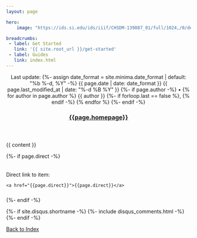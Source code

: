 ```yaml
---
layout: page

hero:
    image: "https://ids.si.edu/ids/iiif/CHSDM-139887_01/full/1024,/0/default.jpg"

breadcrumbs:
 - label: Get Started
   link: '{{ site.root_url }}/get-started'
 - label: Guides
   link: index.html
---
```

<article class="post h-entry" itemscope itemtype="http://schema.org/BlogPosting">

  <header class="post-header">
   <!-- <h1 class="post-title p-name" itemprop="name headline">{{ page.title | escape }}</h1>-->
    <p class="post-meta">Last update: 
      {%- assign date_format = site.minima.date_format | default: "%b %-d, %Y" -%}
      <time class="dt-published" datetime="{{ page.date | date_to_xmlschema }}" itemprop="datePublished">
        {{ page.date | date: date_format }}
      </time>
        <time class="dt-modified" datetime="{{ mdate }}" itemprop="dateModified">
          {{ page.last_modified_at | date: "%-d %B %Y" }}
        </time>
      {%- if page.author -%}
        • {% for author in page.author %}
          <span itemprop="author" itemscope itemtype="http://schema.org/Person">
            <span class="p-author h-card" itemprop="name">{{ author }}</span></span>
            {%- if forloop.last == false %}, {% endif -%}
        {% endfor %}
      {%- endif -%}
      </p>
    <h3><a href="{{page.homepage}}">{{page.homepage}}</a></h3>
  </header>

  <div class="post-content e-content" itemprop="articleBody">
    {{ content }}
  </div>

  {%- if page.direct -%}
  <div style="padding-top: 5px; padding-bottom: 10px;">
    <p>Direct link to item:</p>

    <a href="{{page.direct}}">{{page.direct}}</a>
  </div>
  {%- endif -%}

  {%- if site.disqus.shortname -%}
    {%- include disqus_comments.html -%}
  {%- endif -%}

   
  <a class="u-url" href="{{ page.url | relative_url }}" hidden></a>
  <a href="../../index.html">Back to Index</a><br/><br/>
</article>

